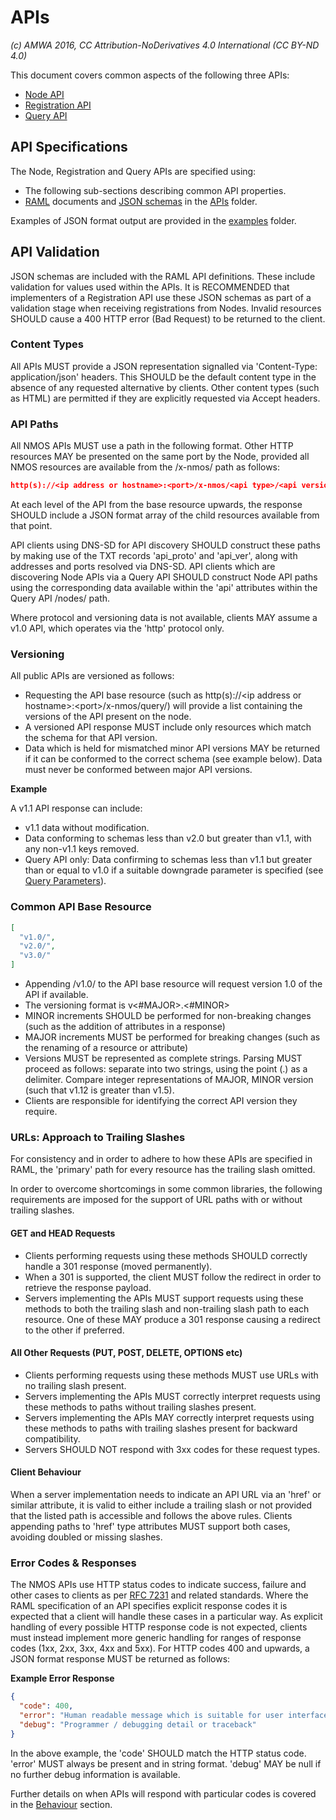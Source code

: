 # APIs

_(c) AMWA 2016, CC Attribution-NoDerivatives 4.0 International (CC BY-ND 4.0)_

This document covers common aspects of the following three APIs:

- [Node API](../APIs/NodeAPI.raml)
- [Registration API](../APIs/RegistrationAPI.raml)
- [Query API](../APIs/QueryAPI.raml)

## API Specifications

The Node, Registration and Query APIs are specified using:

- The following sub-sections describing common API properties.
- [RAML](http://raml.org/) documents and [JSON schemas](http://tools.ietf.org/html/draft-zyp-json-schema-04) in the [APIs](../APIs/) folder.

Examples of JSON format output are provided in the [examples](../examples/) folder.

## API Validation

JSON schemas are included with the RAML API definitions. These include validation for values used within the APIs. It is RECOMMENDED that implementers of a Registration API use these JSON schemas as part of a validation stage when receiving registrations from Nodes. Invalid resources SHOULD cause a 400 HTTP error (Bad Request) to be returned to the client.

### Content Types

All APIs MUST provide a JSON representation signalled via 'Content-Type: application/json' headers. This SHOULD be the default content type in the absence of any requested alternative by clients. Other content types (such as HTML) are permitted if they are explicitly requested via Accept headers.

### API Paths

All NMOS APIs MUST use a path in the following format. Other HTTP resources MAY be presented on the same port by the Node, provided all NMOS resources are available from the /x-nmos/ path as follows:

```json
http(s)://<ip address or hostname>:<port>/x-nmos/<api type>/<api version>/
```

At each level of the API from the base resource upwards, the response SHOULD include a JSON format array of the child resources available from that point.

API clients using DNS-SD for API discovery SHOULD construct these paths by making use of the TXT records 'api\_proto' and 'api\_ver', along with addresses and ports resolved via DNS-SD. API clients which are discovering Node APIs via a Query API SHOULD construct Node API paths using the corresponding data available within the \'api\' attributes within the Query API /nodes/ path.

Where protocol and versioning data is not available, clients MAY assume a v1.0 API, which operates via the 'http' protocol only.

### Versioning

All public APIs are versioned as follows:

- Requesting the API base resource (such as http(s)://&lt;ip address or hostname&gt;:&lt;port&gt;/x-nmos/query/) will provide a list containing the versions of the API present on the node.
- A versioned API response MUST include only resources which match the schema for that API version.
- Data which is held for mismatched minor API versions MAY be returned if it can be conformed to the correct schema (see example below). Data must never be conformed between major API versions.

**Example**

A v1.1 API response can include:

- v1.1 data without modification.
- Data conforming to schemas less than v2.0 but greater than v1.1, with any non-v1.1 keys removed.
- Query API only: Data confirming to schemas less than v1.1 but greater than or equal to v1.0 if a suitable downgrade parameter is specified (see [Query Parameters](2.5.%20APIs%20-%20Query%20Parameters.md)).

### Common API Base Resource

```json
[
  "v1.0/",
  "v2.0/",
  "v3.0/"
]
```

- Appending /v1.0/ to the API base resource will request version 1.0 of the API if available.
- The versioning format is v&lt;#MAJOR&gt;.&lt;#MINOR&gt;
- MINOR increments SHOULD be performed for non-breaking changes (such as the addition of attributes in a response)
- MAJOR increments MUST be performed for breaking changes (such as the renaming of a resource or attribute)
- Versions MUST be represented as complete strings. Parsing MUST proceed as follows: separate into two strings, using the point (.) as a delimiter. Compare integer representations of MAJOR, MINOR version (such that v1.12 is greater than v1.5).
- Clients are responsible for identifying the correct API version they require.

### URLs: Approach to Trailing Slashes

For consistency and in order to adhere to how these APIs are specified in RAML, the 'primary' path for every resource has the trailing slash omitted.

In order to overcome shortcomings in some common libraries, the following requirements are imposed for the support of URL paths with or without trailing slashes.

#### GET and HEAD Requests

- Clients performing requests using these methods SHOULD correctly handle a 301 response (moved permanently).
- When a 301 is supported, the client MUST follow the redirect in order to retrieve the response payload.
- Servers implementing the APIs MUST support requests using these methods to both the trailing slash and non-trailing slash path to each resource. One of these MAY produce a 301 response causing a redirect to the other if preferred.

#### All Other Requests (PUT, POST, DELETE, OPTIONS etc)

- Clients performing requests using these methods MUST use URLs with no trailing slash present.
- Servers implementing the APIs MUST correctly interpret requests using these methods to paths without trailing slashes present.
- Servers implementing the APIs MAY correctly interpret requests using these methods to paths with trailing slashes present for backward compatibility.
- Servers SHOULD NOT respond with 3xx codes for these request types.

#### Client Behaviour

When a server implementation needs to indicate an API URL via an 'href' or similar attribute, it is valid to either include a trailing slash or not provided that the listed path is accessible and follows the above rules. Clients appending paths to 'href' type attributes MUST support both cases, avoiding doubled or missing slashes.

### Error Codes & Responses

The NMOS APIs use HTTP status codes to indicate success, failure and other cases to clients as per [RFC 7231](https://tools.ietf.org/html/rfc7231) and related standards. Where the RAML specification of an API specifies explicit response codes it is expected that a client will handle these cases in a particular way. As explicit handling of every possible HTTP response code is not expected, clients must instead implement more generic handling for ranges of response codes (1xx, 2xx, 3xx, 4xx and 5xx). For HTTP codes 400 and upwards, a JSON format response MUST be returned as follows:

**Example Error Response**

```json
{
  "code": 400,
  "error": "Human readable message which is suitable for user interface display, and helpful to the user",
  "debug": "Programmer / debugging detail or traceback"
}
```

In the above example, the 'code' SHOULD match the HTTP status code. 'error' MUST always be present and in string format. 'debug' MAY be null if no further debug information is available.

Further details on when APIs will respond with particular codes is covered in the [Behaviour](4.0.%20Behaviour.md) section.
